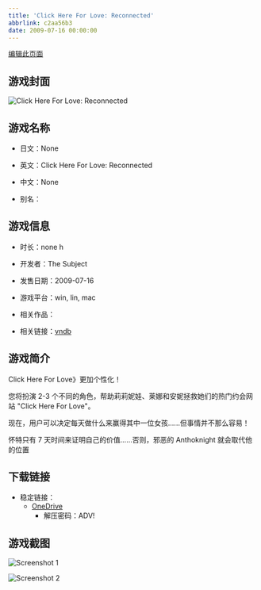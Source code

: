```yaml
---
title: 'Click Here For Love: Reconnected'
abbrlink: c2aa56b3
date: 2009-07-16 00:00:00
---
```

[编辑此页面](https://github.com/ACG-3/ADV3-source/blob/main/source/_posts/games/LOVEREC.md)

## 游戏封面

![Click Here For Love: Reconnected](https://pan.timero.xyz/onedrive/img_lib_001/LOVEREC_cover.avif)


## 游戏名称

- 日文：None
- 英文：Click Here For Love: Reconnected
- 中文：None

- 别名：


## 游戏信息

- 时长：none h
- 开发者：The Subject
- 发售日期：2009-07-16
- 游戏平台：win, lin, mac
- 相关作品：

- 相关链接：[vndb](https://vndb.org/v12843)


## 游戏简介

Click Here For Love》更加个性化！

您将扮演 2-3 个不同的角色，帮助莉莉妮娃、莱娜和安妮拯救她们的热门约会网站 "Click Here For Love"。

现在，用户可以决定每天做什么来赢得其中一位女孩......但事情并不那么容易！

怀特只有 7 天时间来证明自己的价值......否则，邪恶的 Anthoknight 就会取代他的位置




## 下载链接

- 稳定链接：
    - [OneDrive](https://pan.timero.xyz/onedrive/adv_lib_001/LOVEREC)
        - 解压密码：ADV!



## 游戏截图


![Screenshot 1](https://pan.timero.xyz/onedrive/img_lib_001/LOVEREC_Screenshot_1.avif)

![Screenshot 2](https://pan.timero.xyz/onedrive/img_lib_001/LOVEREC_Screenshot_2.avif)

